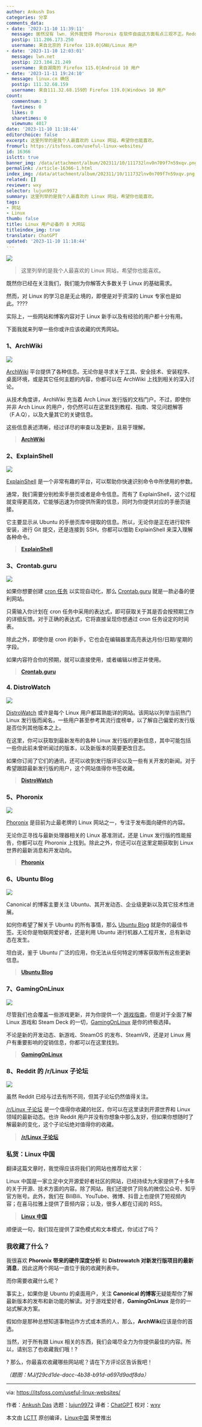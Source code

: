 ```yaml
---
author: Ankush Das
categories: 分享
comments_data:
- date: '2023-11-10 11:39:11'
  message: 居然没有 lwn. 另外我觉得 Phoronix 在软件自由这方面有点三观不正。Reddit 我更喜欢 r/linuxmasterrace.
  postip: 111.206.173.250
  username: 来自北京的 Firefox 119.0|GNU/Linux 用户
- date: '2023-11-10 12:03:01'
  message: lwn.net
  postip: 223.104.21.249
  username: 来自湖南的 Firefox 115.0|Android 10 用户
- date: '2023-11-11 19:24:10'
  message: linux.cn 确信
  postip: 111.32.68.159
  username: 来自111.32.68.159的 Firefox 119.0|Windows 10 用户
count:
  commentnum: 3
  favtimes: 0
  likes: 0
  sharetimes: 0
  viewnum: 4017
date: '2023-11-10 11:18:44'
editorchoice: false
excerpt: 这里列举的是我个人最喜欢的 Linux 网站，希望你也能喜欢。
fromurl: https://itsfoss.com/useful-linux-websites/
id: 16366
islctt: true
banner_img: /data/attachment/album/202311/10/111732lnv0n709f7n59xqv.png
permalink: /article-16366-1.html
index_img: /data/attachment/album/202311/10/111732lnv0n709f7n59xqv.png.thumb.jpg
related: []
reviewer: wxy
selector: lujun9972
summary: 这里列举的是我个人最喜欢的 Linux 网站，希望你也能喜欢。
tags:
- 网站
- Linux
thumb: false
title: Linux 用户必备的 8 大网站
titleindex_img: true
translator: ChatGPT
updated: '2023-11-10 11:18:44'
---
```


![](/data/attachment/album/202311/10/111732lnv0n709f7n59xqv.png)



> 
> 这里列举的是我个人最喜欢的 Linux 网站，希望你也能喜欢。
> 
> 
> 


既然你已经在关注我们，我们能为你解答大多数关于 Linux 的基础需求。


然而，对 Linux 的学习总是无止境的，即便是对于资深的 Linux 专家也是如此。?‍??‍?


实际上，一些网站和博客内容对于 Linux 新手以及有经验的用户都十分有用。


下面我就来列举一些你或许应该收藏的优秀网站。


### 1、ArchWiki


![](/data/attachment/album/202311/10/111844pxoa86w65xzxdmw5.jpg)


[ArchWiki](https://wiki.archlinux.org/) 平台提供了各种信息。无论你是寻求关于工具、安全技术、安装程序、桌面环境，或是其它任何主题的内容，你都可以在 ArchWiki 上找到相关的深入讨论。


从技术角度讲，ArchWiki 充当着 Arch Linux 发行版的文档门户。不过，即使你并非 Arch Linux 的用户，你仍然可以在这里找到教程、指南、常见问题解答（F.A.Q），以及大量其它的关键信息。


这些信息表述清晰，经过详尽的审查以及更新，且易于理解。



> 
> **[ArchWiki](https://wiki.archlinux.org/)**
> 
> 
> 


### 2、ExplainShell


![](/data/attachment/album/202311/10/111845eneg71g1dgr4rhuc.jpg)


[ExplainShell](https://explainshell.com/) 是一个非常有趣的平台，可以帮助你快速识别命令中所使用的参数。


通常，我们需要分别检索手册页或者是命令信息。而有了 ExplainShell，这个过程就变得更高效，它能够迅速为你提供所需的信息，同时为你提供对应的手册页链接。


它主要显示从 Ubuntu 的手册页库中提取的信息。所以，无论你是正在进行软件安装，进行 Git 提交，还是连接到 SSH，你都可以借助 ExplainShell 来深入理解各种命令。



> 
> **[ExplainShell](https://explainshell.com/)**
> 
> 
> 


### 3、Crontab.guru


![](/data/attachment/album/202311/10/111845i333jmjbm8emymkq.jpg)


如果你想要创建 [cron 任务](https://itsfoss.com/cron-job/) 以实现自动化，那么 [Crontab.guru](https://crontab.guru/) 就是一款必备的便利网站。


只需输入你计划在 cron 任务中采用的表达式，即可获取关于其是否会按预期工作的详细反馈。对于正确的表达式，它将直接呈现你想通过 cron 任务设定的时间表。


除此之外，即使你是 cron 的新手，它也会在编辑器里高亮表达月份/日期/星期的字段。


如果内容符合你的预期，就可以直接使用，或者编辑以修正并使用。



> 
> **[Crontab.guru](https://crontab.guru/)**
> 
> 
> 


### 4. DistroWatch


![](/data/attachment/album/202311/10/111846eljj2j2kewkj00iz.jpg)


[DistroWatch](https://distrowatch.com/) 或许是每个 Linux 用户都耳熟能详的网站。该网站以列举当前热门 Linux 发行版而闻名，一些用户甚至参考其流行度榜单，以了解自己偏爱的发行版是否位列其他版本之上。


在这里，你可以获取到最新发布的各种 Linux 发行版的更新信息，其中可能包括一些你此前未曾听闻过的版本，以及新版本的简要更改日志。


如果你订阅了它们的通讯，还可以收到发行版评论以及一些有关开发的新闻。对于希望跟踪最新发行版的用户，这个网站值得你书签收藏。



> 
> **[DistroWatch](https://distrowatch.com/)**
> 
> 
> 


### 5、Phoronix


![](/data/attachment/album/202311/10/111846eb115foe6i16g8ae.jpg)


[Phoronix](https://www.phoronix.com/) 是目前为止最老牌的 Linux 网站之一，专注于发布面向硬件的内容。


无论你正寻找与最新处理器相关的 Linux 基准测试，还是 Linux 发行版的性能报告，你都可以在 Phoronix 上找到。除此之外，你还可以在这里定期获取到 Linux 世界的最新消息和开发动向。



> 
> **[Phoronix](https://www.phoronix.com/)**
> 
> 
> 


### 6、Ubuntu Blog


![](/data/attachment/album/202311/10/111846wqvzzbnddb8gdd80.jpg)


Canonical 的博客主要关注 Ubuntu、其开发动态、企业级更新以及其它技术性进展。


如何你希望了解关于 Ubuntu 的所有事情，那么 [Ubuntu Blog](https://ubuntu.com/blog) 就是你的最佳书签。无论你是物联网爱好者，还是利用 Ubuntu 进行机器人工程开发，总有新动态在发生。


坦白说，鉴于 Ubuntu 广泛的应用，你无法从任何特定的博客获取所有这些更新信息。



> 
> **[Ubuntu Blog](https://ubuntu.com/blog)**
> 
> 
> 


### 7、GamingOnLinux


![](/data/attachment/album/202311/10/111846z7catx5kkbxbommx.jpg)


尽管我们也会覆盖一些游戏更新，并为你提供一个 [游戏指南](https://itsfoss.com/linux-gaming-guide/)，但是对于全面了解 Linux 游戏和 Steam Deck 的一切，[GamingOnLinux](https://gamingonlinux.com/) 是你的终极选择。


不论是新的开发动态、新游戏、SteamOS 的发布、SteamVR，还是对 Linux 用户有重要影响的促销信息，你都可以在这里找到。



> 
> **[GamingOnLinux](https://gamingonlinux.com/)**
> 
> 
> 


### 8、Reddit 的 /r/Linux 子论坛


![](/data/attachment/album/202311/10/111846gcif59xi5fg088ia.jpg)


虽然 Reddit 已经与过去有所不同，但其子论坛仍然值得关注。


[/r/Linux 子论坛](https://www.reddit.com/r/linux/) 是一个值得你收藏的社区，你可以在这里读到开源世界和 Linux 领域的最新动态。也许 Reddit 用户并没有你想象中那么友好，但如果你想随时了解最新的变化，这个子论坛绝对值得你的收藏。



> 
> **[/r/Linux 子论坛](https://www.reddit.com/r/linux/)**
> 
> 
> 


### 私货：Linux 中国


翻译这篇文章时，我觉得应该将我们的网站也推荐给大家：


Linux 中国是一家立足中文开源爱好者社区的网站，已经持续为大家提供了十多年的关于开源、技术方面的内容。除了网站，我们还提供了同名的微信公众号、知乎官方账号。此外，我们在 BiliBili、YouTube、微博、抖音上也提供了短视频内容；在喜马拉雅上提供了音频内容；以及，很多人都在订阅的 RSS。



> 
> **[Linux 中国](https://linux.cn/)**
> 
> 
> 


顺便说一句，我们现在提供了深色模式和文本模式，你试过了吗？


### 我收藏了什么？


我很喜欢 **Phoronix 带来的硬件深度分析** 和 **Distrowatch 对新发行版项目的最新消息**，因此这两个网站一直位于我的收藏列表中。


而你需要收藏什么呢？


事实上，如果你是 Ubuntu 的桌面用户，关注 **Canonical 的博客**无疑能帮你了解最新版本的发布和新功能的解读。对于游戏爱好者，**GamingOnLinux** 是你的一站式解决方案。


假如你是那种总想知道事物运作方式或本质的人，那么，**ArchWiki**应该是你的首选。


当然，对于所有跟 Linux 相关的东西，我们会竭尽全力为你提供最佳的内容。所以，请别忘了也收藏我们哦！?


? 那么，你最喜欢收藏哪些网站呢？请在下方评论区告诉我吧！


*（题图：MJ/f29cd1de-dacc-4b38-b91d-a697d9adf8da）*




---


via: <https://itsfoss.com/useful-linux-websites/>


作者：[Ankush Das](https://itsfoss.com/author/ankush/) 选题：[lujun9972](https://github.com/lujun9972) 译者：[ChatGPT](https://linux.cn/lctt/ChatGPT) 校对：[wxy](https://github.com/wxy)


本文由 [LCTT](https://github.com/LCTT/TranslateProject) 原创编译，[Linux中国](https://linux.cn/) 荣誉推出